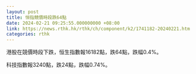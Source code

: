 ```yaml
---
layout: post
title: 恒指競價時段跌64點
date: 2024-02-21 09:25:55.000000000 +08:00
link: https://news.rthk.hk/rthk/ch/component/k2/1741182-20240221.htm
categories: rthk
---
```


港股在競價時段下跌，恒生指數報16182點，跌64點，跌幅0.4%。

科技指數報3240點，跌24點，跌幅0.74%。

